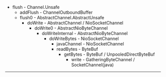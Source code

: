 * flush - Channel.Unsafe
    * addFlush - ChannelOutboundBuffer
    * flush0 - AbstractChannel.AbstractUnsafe
        * doWrite - AbstractChannel / NioSocketChannel
            * doWrite0 - AbstractNioByteChannel
                * doWriteInternal - AbstractNioByteChannel
                    * doWriteBytes - NioSocketChannel
                        * javaChannel - NioSocketChannel
                        * readBytes - ByteBuf
                            * getBytes - ByteBuf / UnpooledDirectByteBuf
                                * write - GatheringByteChannel / SocketChannel(java)

---
